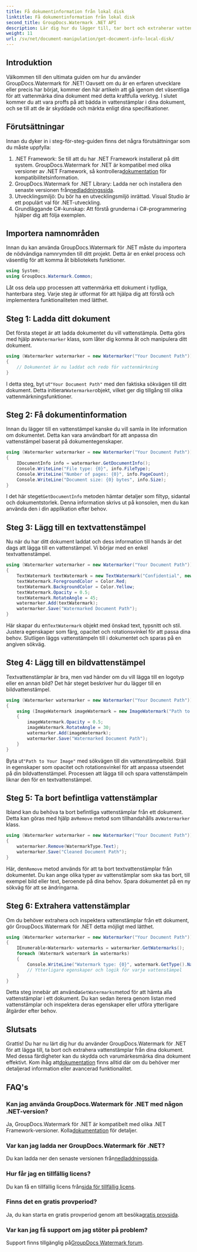 ```yaml
---
title: Få dokumentinformation från lokal disk
linktitle: Få dokumentinformation från lokal disk
second_title: GroupDocs.Watermark .NET API
description: Lär dig hur du lägger till, tar bort och extraherar vattenstämplar i dokument med hjälp av GroupDocs Watermark for .NET med den här omfattande steg-för-steg-guiden.
weight: 11
url: /sv/net/document-manipulation/get-document-info-local-disk/
---
```

## Introduktion
Välkommen till den ultimata guiden om hur du använder GroupDocs.Watermark för .NET! Oavsett om du är en erfaren utvecklare eller precis har börjat, kommer den här artikeln att gå igenom det väsentliga för att vattenmärka dina dokument med detta kraftfulla verktyg. I slutet kommer du att vara proffs på att bädda in vattenstämplar i dina dokument, och se till att de är skyddade och märkta enligt dina specifikationer.
## Förutsättningar
Innan du dyker in i steg-för-steg-guiden finns det några förutsättningar som du måste uppfylla:
1.  .NET Framework: Se till att du har .NET Framework installerat på ditt system. GroupDocs.Watermark for .NET är kompatibel med olika versioner av .NET Framework, så kontrollera[dokumentation](https://tutorials.groupdocs.com/Watermark/net/) för kompatibilitetsinformation.
2.  GroupDocs.Watermark for .NET Library: Ladda ner och installera den senaste versionen från[nedladdningssida](https://releases.groupdocs.com/Watermark/net/).
3. Utvecklingsmiljö: Du bör ha en utvecklingsmiljö inrättad. Visual Studio är ett populärt val för .NET-utveckling.
4. Grundläggande C#-kunskap: Att förstå grunderna i C#-programmering hjälper dig att följa exemplen.
## Importera namnområden
Innan du kan använda GroupDocs.Watermark för .NET måste du importera de nödvändiga namnrymden till ditt projekt. Detta är en enkel process och väsentlig för att komma åt bibliotekets funktioner.
```csharp
using System;
using GroupDocs.Watermark.Common;
```
Låt oss dela upp processen att vattenmärka ett dokument i tydliga, hanterbara steg. Varje steg är utformat för att hjälpa dig att förstå och implementera funktionaliteten med lätthet.
## Steg 1: Ladda ditt dokument
 Det första steget är att ladda dokumentet du vill vattenstämpla. Detta görs med hjälp av`Watermarker` klass, som låter dig komma åt och manipulera ditt dokument.
```csharp
using (Watermarker watermarker = new Watermarker("Your Document Path"))
{
    // Dokumentet är nu laddat och redo för vattenmärkning
}
```
 I detta steg, byt ut`"Your Document Path"` med den faktiska sökvägen till ditt dokument. Detta initierar`Watermarker`objekt, vilket ger dig tillgång till olika vattenmärkningsfunktioner.
## Steg 2: Få dokumentinformation
Innan du lägger till en vattenstämpel kanske du vill samla in lite information om dokumentet. Detta kan vara användbart för att anpassa din vattenstämpel baserat på dokumentegenskaper.

```csharp
using (Watermarker watermarker = new Watermarker("Your Document Path"))
{
    IDocumentInfo info = watermarker.GetDocumentInfo();
    Console.WriteLine("File type: {0}", info.FileType);
    Console.WriteLine("Number of pages: {0}", info.PageCount);
    Console.WriteLine("Document size: {0} bytes", info.Size);
}
```
 I det här steget`GetDocumentInfo` metoden hämtar detaljer som filtyp, sidantal och dokumentstorlek. Denna information skrivs ut på konsolen, men du kan använda den i din applikation efter behov.
## Steg 3: Lägg till en textvattenstämpel
Nu när du har ditt dokument laddat och dess information till hands är det dags att lägga till en vattenstämpel. Vi börjar med en enkel textvattenstämpel.

```csharp
using (Watermarker watermarker = new Watermarker("Your Document Path"))
{
    TextWatermark textWatermark = new TextWatermark("Confidential", new Font("Arial", 36));
    textWatermark.ForegroundColor = Color.Red;
    textWatermark.BackgroundColor = Color.Yellow;
    textWatermark.Opacity = 0.5;
    textWatermark.RotateAngle = 45;
    watermarker.Add(textWatermark);
    watermarker.Save("Watermarked Document Path");
}
```
 Här skapar du en`TextWatermark` objekt med önskad text, typsnitt och stil. Justera egenskaper som färg, opacitet och rotationsvinkel för att passa dina behov. Slutligen läggs vattenstämpeln till i dokumentet och sparas på en angiven sökväg.
## Steg 4: Lägg till en bildvattenstämpel
Textvattenstämplar är bra, men vad händer om du vill lägga till en logotyp eller en annan bild? Det här steget beskriver hur du lägger till en bildvattenstämpel.

```csharp
using (Watermarker watermarker = new Watermarker("Your Document Path"))
{
    using (ImageWatermark imageWatermark = new ImageWatermark("Path to Your Image"))
    {
        imageWatermark.Opacity = 0.5;
        imageWatermark.RotateAngle = 30;
        watermarker.Add(imageWatermark);
        watermarker.Save("Watermarked Document Path");
    }
}
```
 Byta ut`"Path to Your Image"` med sökvägen till din vattenstämpelbild. Ställ in egenskaper som opacitet och rotationsvinkel för att anpassa utseendet på din bildvattenstämpel. Processen att lägga till och spara vattenstämpeln liknar den för en textvattenstämpel.
## Steg 5: Ta bort befintliga vattenstämplar
 Ibland kan du behöva ta bort befintliga vattenstämplar från ett dokument. Detta kan göras med hjälp av`Remove` metod som tillhandahålls av`Watermarker` klass.

```csharp
using (Watermarker watermarker = new Watermarker("Your Document Path"))
{
    watermarker.Remove(WatermarkType.Text);
    watermarker.Save("Cleaned Document Path");
}
```
 Här, den`Remove` metod används för att ta bort textvattenstämplar från dokumentet. Du kan ange olika typer av vattenstämplar som ska tas bort, till exempel bild eller text, beroende på dina behov. Spara dokumentet på en ny sökväg för att se ändringarna.
## Steg 6: Extrahera vattenstämplar
Om du behöver extrahera och inspektera vattenstämplar från ett dokument, gör GroupDocs.Watermark för .NET detta möjligt med lätthet.

```csharp
using (Watermarker watermarker = new Watermarker("Your Document Path"))
{
    IEnumerable<Watermark> watermarks = watermarker.GetWatermarks();
    foreach (Watermark watermark in watermarks)
    {
        Console.WriteLine("Watermark type: {0}", watermark.GetType().Name);
        // Ytterligare egenskaper och logik för varje vattenstämpel
    }
}
```
 Detta steg innebär att använda`GetWatermarks`metod för att hämta alla vattenstämplar i ett dokument. Du kan sedan iterera genom listan med vattenstämplar och inspektera deras egenskaper eller utföra ytterligare åtgärder efter behov.
## Slutsats
 Grattis! Du har nu lärt dig hur du använder GroupDocs.Watermark för .NET för att lägga till, ta bort och extrahera vattenstämplar från dina dokument. Med dessa färdigheter kan du skydda och varumärkesmärka dina dokument effektivt. Kom ihåg att[dokumentation](https://tutorials.groupdocs.com/Watermark/net/) finns alltid där om du behöver mer detaljerad information eller avancerad funktionalitet.
## FAQ's
### Kan jag använda GroupDocs.Watermark för .NET med någon .NET-version?
 Ja, GroupDocs.Watermark för .NET är kompatibelt med olika .NET Framework-versioner. Kolla[dokumentation](https://tutorials.groupdocs.com/Watermark/net/) för detaljer.
### Var kan jag ladda ner GroupDocs.Watermark för .NET?
 Du kan ladda ner den senaste versionen från[nedladdningssida](https://releases.groupdocs.com/Watermark/net/).
### Hur får jag en tillfällig licens?
 Du kan få en tillfällig licens från[sida för tillfällig licens](https://purchase.groupdocs.com/temporary-license/).
### Finns det en gratis provperiod?
 Ja, du kan starta en gratis provperiod genom att besöka[gratis provsida](https://releases.groupdocs.com/).
### Var kan jag få support om jag stöter på problem?
 Support finns tillgänglig på[GroupDocs Watermark forum](https://forum.groupdocs.com/c/watermark/19).